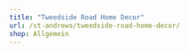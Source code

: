 ```yaml
---
title: "Tweedside Road Home Decor"
url: /st-andrews/tweedside-road-home-decor/
shop: Allgemein
---
```

